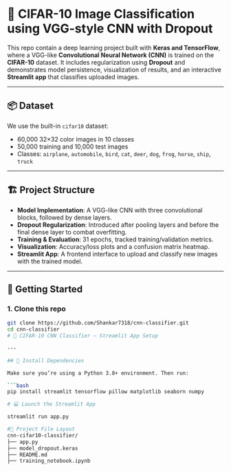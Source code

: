 # 🧠 CIFAR-10 Image Classification using VGG-style CNN with Dropout

This repo contain a deep learning project built with **Keras and TensorFlow**, where a VGG-like **Convolutional Neural Network (CNN)** is trained on the **CIFAR-10** dataset. It includes regularization using **Dropout** and demonstrates model persistence, visualization of results, and an interactive **Streamlit app** that classifies uploaded images.

---

## 📦 Dataset

We use the built-in `cifar10` dataset:
- 60,000 32×32 color images in 10 classes
- 50,000 training and 10,000 test images
- Classes: `airplane`, `automobile`, `bird`, `cat`, `deer`, `dog`, `frog`, `horse`, `ship`, `truck`

---

## 🏗️ Project Structure

- **Model Implementation**: A VGG-like CNN with three convolutional blocks, followed by dense layers.
- **Dropout Regularization**: Introduced after pooling layers and before the final dense layer to combat overfitting.
- **Training & Evaluation**: 31 epochs, tracked training/validation metrics.
- **Visualization**: Accuracy/loss plots and a confusion matrix heatmap.
- **Streamlit App**: A frontend interface to upload and classify new images with the trained model.

---

## 🚀 Getting Started

### 1. Clone this repo
```bash
git clone https://github.com/Shankar7318/cnn-classifier.git
cd cnn-classifier
# 🚀 CIFAR-10 CNN Classifier — Streamlit App Setup

---

## 🧪 Install Dependencies

Make sure you’re using a Python 3.8+ environment. Then run:

```bash
pip install streamlit tensorflow pillow matplotlib seaborn numpy

# 💻 Launch the Streamlit App

streamlit run app.py

#📂 Project File Layout 
cnn-cifar10-classifier/
├── app.py
├── model_dropout.keras
├── README.md
├── training_notebook.ipynb
